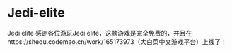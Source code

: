 # Jedi-elite
Jedi elite
感谢各位游玩Jedi elite，这款游戏是完全免费的，并且在https://shequ.codemao.cn/work/165173973（大白菜中文游戏平台）上线了！
